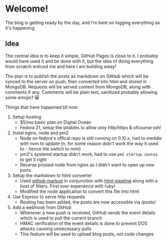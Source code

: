 Welcome!
========

The blog is getting ready by the day, and I'm bent on logging everything as it's happening

Idea
----
The central idea is to keep it simple, GitHub Pages is close to it. I probably would have used it and be done with it, but the idea of doing everything from scratch enticed me and here I am building away! 

The plan is to publish the posts as markdown on GitHub which will be synced to the server on push, then converted into html and stored in MongoDB. Requests will be served content from MongoDB, along with comments if any. Comments will be plain text, sanitized probably allowing some emojis? :smile_cat:

Things that have happened till now:

1. Setup hosting
    * $5/mo basic plan on Digital Ocean
    * Fedora 21, setup the iptables to allow only http/https & ofcourse ssh!
2. Instal nginx, node and pm2
    * Node on fedora's offical repo is still running on 0.10.x, had to meddle with nvm
      to update (n, for some reason didn't work the way it used to - hence the switch to nvm)
    * pm2's systemd startup didn't work, had to use `pm2 startup centos` to get it right
    * Reverse proxied node from nginx as I didn't want to open up new ports
3. Setup the markdown to html converter
    * Used [github-markup](http://github.com/github/github-markup) in conjunction with
      [html-pipeline](https://github.com/jch/html-pipeline) along with a host of filters.
      First ever experience with ruby!
    * Modified the node application to convert this file into html
4. Use Express to serve http requests
    * Routing has been added, the posts are now accessible via /posts/<extensionless-filename>
5. Add a webhook from GitHub
    * Whenever a new push is received, GitHub sends the event details which is used 
      to pull the current branch
    * HMAC verification of the event details is done to prevent DOS attacks causing
      unnecessary pulls
    * This feature will be used to upload blog posts, not code changes
